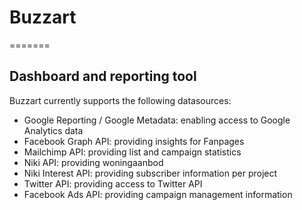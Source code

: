 # Buzzart #
=======
## Dashboard and reporting tool ##
Buzzart currently supports the following datasources:
* Google Reporting / Google Metadata: enabling access to Google Analytics data
* Facebook Graph API: providing insights for Fanpages
* Mailchimp API: providing list and campaign statistics
* Niki API: providing woningaanbod
* Niki Interest API: providing subscriber information per project
* Twitter API: providing access to Twitter API
* Facebook Ads API: providing campaign management information